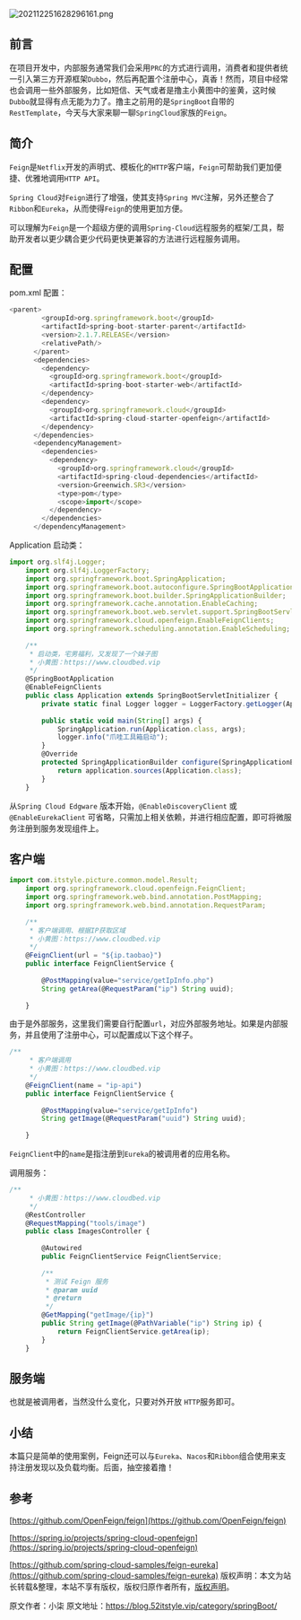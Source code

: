 


![202112251628296161.png](https://gitee.com/hezhiyuan007/java-study/raw/master/images/SpringBoot4/a976ab21-9c52-4862-8e64-30bb76bb5222.png)

## 前言

在项目开发中，内部服务通常我们会采用`PRC`的方式进行调用，消费者和提供者统一引入第三方开源框架`Dubbo`，然后再配置个注册中心，真香！然而，项目中经常也会调用一些外部服务，比如短信、天气或者是撸主小黄图中的鉴黄，这时候`Dubbo`就显得有点无能为力了。撸主之前用的是`SpringBoot`自带的 `RestTemplate`，今天与大家来聊一聊`SpringCloud`家族的`Feign`。

## 简介

`Feign`是`Netflix`开发的声明式、模板化的`HTTP`客户端，`Feign`可帮助我们更加便捷、优雅地调用`HTTP API`。

`Spring Cloud`对`Feign`进行了增强，使其支持`Spring MVC`注解，另外还整合了`Ribbon`和`Eureka`，从而使得`Feign`的使用更加方便。

可以理解为`Feign`是一个超级方便的调用`Spring-Cloud`远程服务的框架/工具，帮助开发者以更少耦合更少代码更快更兼容的方法进行远程服务调用。

## 配置

pom.xml 配置：

```js 
<parent>
        <groupId>org.springframework.boot</groupId>
        <artifactId>spring-boot-starter-parent</artifactId>
        <version>2.1.7.RELEASE</version>
        <relativePath/>
      </parent>
      <dependencies>
        <dependency>
          <groupId>org.springframework.boot</groupId>
          <artifactId>spring-boot-starter-web</artifactId>
        </dependency>
        <dependency>
          <groupId>org.springframework.cloud</groupId>
          <artifactId>spring-cloud-starter-openfeign</artifactId>
        </dependency>
      </dependencies>
      <dependencyManagement>
        <dependencies>
          <dependency>
            <groupId>org.springframework.cloud</groupId>
            <artifactId>spring-cloud-dependencies</artifactId>
            <version>Greenwich.SR3</version>
            <type>pom</type>
            <scope>import</scope>
          </dependency>
        </dependencies>
      </dependencyManagement>
```

Application 启动类：


```js 
import org.slf4j.Logger;
    import org.slf4j.LoggerFactory;
    import org.springframework.boot.SpringApplication;
    import org.springframework.boot.autoconfigure.SpringBootApplication;
    import org.springframework.boot.builder.SpringApplicationBuilder;
    import org.springframework.cache.annotation.EnableCaching;
    import org.springframework.boot.web.servlet.support.SpringBootServletInitializer;
    import org.springframework.cloud.openfeign.EnableFeignClients;
    import org.springframework.scheduling.annotation.EnableScheduling;
    
    /**
     * 启动类，宅男福利，又发现了一个妹子图
     * 小黄图：https://www.cloudbed.vip
     */
    @SpringBootApplication
    @EnableFeignClients
    public class Application extends SpringBootServletInitializer {
        private static final Logger logger = LoggerFactory.getLogger(Application.class);
    
        public static void main(String[] args) {
            SpringApplication.run(Application.class, args);
            logger.info("爪哇工具箱启动");
        }
        @Override
        protected SpringApplicationBuilder configure(SpringApplicationBuilder application) {
            return application.sources(Application.class);
        }
    }
```

从`Spring Cloud Edgware` 版本开始，`@EnableDiscoveryClient` 或`@EnableEurekaClient` 可省略，只需加上相关依赖，并进行相应配置，即可将微服务注册到服务发现组件上。

## 客户端


```js 
import com.itstyle.picture.common.model.Result;
    import org.springframework.cloud.openfeign.FeignClient;
    import org.springframework.web.bind.annotation.PostMapping;
    import org.springframework.web.bind.annotation.RequestParam;
    
    /**
     * 客户端调用、根据IP获取区域
     * 小黄图：https://www.cloudbed.vip
     */
    @FeignClient(url = "${ip.taobao}")
    public interface FeignClientService {
    
        @PostMapping(value="service/getIpInfo.php")
        String getArea(@RequestParam("ip") String uuid);
    
    }
```

由于是外部服务，这里我们需要自行配置`url`，对应外部服务地址。如果是内部服务，并且使用了注册中心，可以配置成以下这个样子。


```js 
/**
     * 客户端调用
     * 小黄图：https://www.cloudbed.vip
     */
    @FeignClient(name = "ip-api")
    public interface FeignClientService {
    
        @PostMapping(value="service/getIpInfo")
        String getImage(@RequestParam("uuid") String uuid);
    
    }
```

`FeignClient`中的`name`是指注册到`Eureka`的被调用者的应用名称。

调用服务：

```js 
/**
     * 小黄图：https://www.cloudbed.vip
     */
    @RestController
    @RequestMapping("tools/image")
    public class ImagesController {
    
        @Autowired
        public FeignClientService FeignClientService;
    
        /**
         * 测试 Feign 服务
         * @param uuid
         * @return
         */
        @GetMapping("getImage/{ip}")
        public String getImage(@PathVariable("ip") String ip) {
            return FeignClientService.getArea(ip);
        }
    }
```

## 服务端

也就是被调用者，当然没什么变化，只要对外开放 `HTTP`服务即可。

## 小结

本篇只是简单的使用案例，Feign还可以与`Eureka`、`Nacos`和`Ribbon`组合使用来支持注册发现以及负载均衡。后面，抽空接着撸！

## 参考

[https://github.com/OpenFeign/feign](https://github.com/OpenFeign/feign)

[https://spring.io/projects/spring-cloud-openfeign](https://spring.io/projects/spring-cloud-openfeign)

[https://github.com/spring-cloud-samples/feign-eureka](https://github.com/spring-cloud-samples/feign-eureka)
版权声明：本文为站长转载&整理，本站不享有版权，版权归原作者所有，[版权声明](https://gitee.com/hezhiyuan007/java-notes/raw/master/disclaimer.md)。




原文作者：小柒 原文地址：https://blog.52itstyle.vip/category/springBoot/